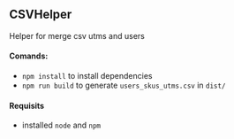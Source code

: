 ## CSVHelper
Helper for merge csv utms and users

#### Comands:
- `npm install` to install dependencies
- `npm run build` to generate `users_skus_utms.csv` in `dist/`

#### Requisits
- installed `node` and `npm`